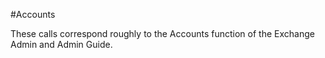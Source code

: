 #Accounts

These calls correspond roughly to the Accounts function of the Exchange Admin and Admin Guide.
